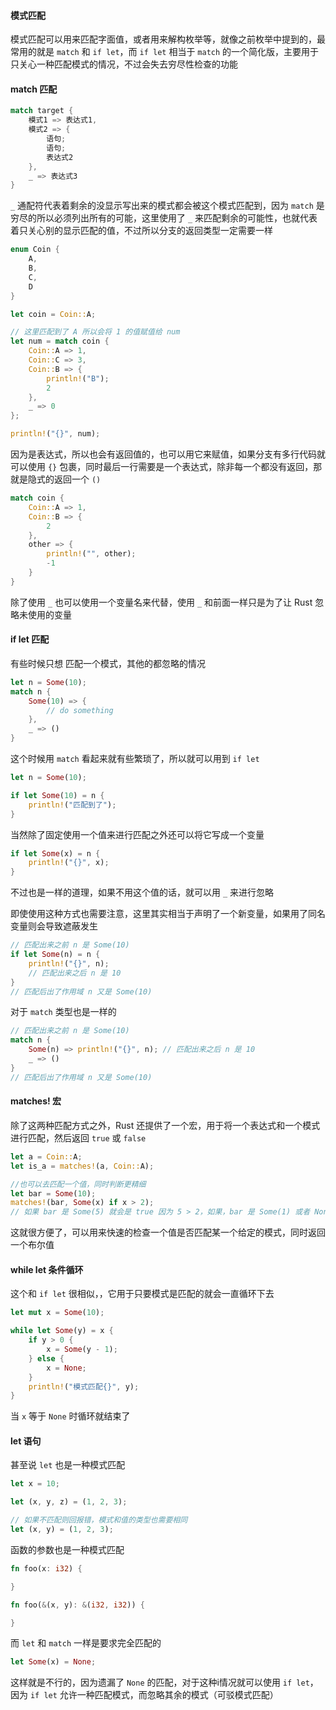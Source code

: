 #### 模式匹配

模式匹配可以用来匹配字面值，或者用来解构枚举等，就像之前枚举中提到的，最常用的就是 `match` 和 `if let`，而 `if let` 相当于 `match` 的一个简化版，主要用于只关心一种匹配模式的情况，不过会失去穷尽性检查的功能

#### match 匹配

```rust
match target {
	模式1 => 表达式1,
	模式2 => {
		语句;
		语句;
		表达式2
	},
	_ => 表达式3
}
```

`_` 通配符代表着剩余的没显示写出来的模式都会被这个模式匹配到，因为 `match` 是穷尽的所以必须列出所有的可能，这里使用了 `_` 来匹配剩余的可能性，也就代表着只关心别的显示匹配的值，不过所以分支的返回类型一定需要一样

```rust
enum Coin {
	A,
	B,
	C,
	D
}

let coin = Coin::A;

// 这里匹配到了 A 所以会将 1 的值赋值给 num
let num = match coin {
	Coin::A => 1,
	Coin::C => 3,
	Coin::B => {
		println!("B");
		2
	},
	_ => 0
};

println!("{}", num);
```

因为是表达式，所以也会有返回值的，也可以用它来赋值，如果分支有多行代码就可以使用 `{}` 包裹，同时最后一行需要是一个表达式，除非每一个都没有返回，那就是隐式的返回一个 `()`

```rust
match coin {
	Coin::A => 1,
	Coin::B => {
		2
	},
	other => {
		println!("", other);
		-1
	}
}
```

除了使用 `_` 也可以使用一个变量名来代替，使用 `_` 和前面一样只是为了让 Rust 忽略未使用的变量

#### if let 匹配

有些时候只想 匹配一个模式，其他的都忽略的情况

```rust
let n = Some(10);
match n {
	Some(10) => {
		// do something
	},
	_ => ()
}
```

这个时候用 `match` 看起来就有些繁琐了，所以就可以用到 `if let` 

```rust
let n = Some(10);

if let Some(10) = n {
	println!("匹配到了");
}
```

当然除了固定使用一个值来进行匹配之外还可以将它写成一个变量

```rust
if let Some(x) = n {
	println!("{}", x);
}
```

不过也是一样的道理，如果不用这个值的话，就可以用 `_` 来进行忽略

即使使用这种方式也需要注意，这里其实相当于声明了一个新变量，如果用了同名变量则会导致遮蔽发生

```rust
// 匹配出来之前 n 是 Some(10)
if let Some(n) = n {
	println!("{}", n);
	// 匹配出来之后 n 是 10
}
// 匹配后出了作用域 n 又是 Some(10)
```

对于 `match` 类型也是一样的

```rust
// 匹配出来之前 n 是 Some(10)
match n {
	Some(n) => println!("{}", n); // 匹配出来之后 n 是 10
	_ => ()
}
// 匹配后出了作用域 n 又是 Some(10)
```

#### matches! 宏

除了这两种匹配方式之外，Rust 还提供了一个宏，用于将一个表达式和一个模式进行匹配，然后返回 `true` 或 `false`

```rust
let a = Coin::A;
let is_a = matches!(a, Coin::A);

//也可以去匹配一个值，同时判断更精细
let bar = Some(10);
matches!(bar, Some(x) if x > 2);
// 如果 bar 是 Some(5) 就会是 true 因为 5 > 2，如果，bar 是 Some(1) 或者 None 结果就会是false
```

这就很方便了，可以用来快速的检查一个值是否匹配某一个给定的模式，同时返回一个布尔值

#### while let 条件循环

这个和 `if let` 很相似，，它用于只要模式是匹配的就会一直循环下去

```rust
let mut x = Some(10);

while let Some(y) = x {
	if y > 0 {
		x = Some(y - 1);
	} else {
		x = None;
	}
	println!("模式匹配{}", y);
}
```

当 `x`  等于 `None` 时循环就结束了

#### let 语句

甚至说 `let` 也是一种模式匹配

```rust
let x = 10;

let (x, y, z) = (1, 2, 3);

// 如果不匹配则回报错，模式和值的类型也需要相同
let (x, y) = (1, 2, 3);
```

函数的参数也是一种模式匹配

```rust
fn foo(x: i32) {

}

fn foo(&(x, y): &(i32, i32)) {

}
```

而 `let` 和 `match` 一样是要求完全匹配的

```rust
let Some(x) = None;
```

这样就是不行的，因为遗漏了 `None` 的匹配，对于这种i情况就可以使用 `if let`，因为 `if let` 允许一种匹配模式，而忽略其余的模式（可驳模式匹配）